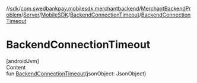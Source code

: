//[sdk](../../../../../../index.md)/[com.swedbankpay.mobilesdk.merchantbackend](../../../../index.md)/[MerchantBackendProblem](../../../index.md)/[Server](../../index.md)/[MobileSDK](../index.md)/[BackendConnectionTimeout](index.md)/[BackendConnectionTimeout](-backend-connection-timeout.md)



# BackendConnectionTimeout  
[androidJvm]  
Content  
fun [BackendConnectionTimeout](-backend-connection-timeout.md)(jsonObject: JsonObject)  



